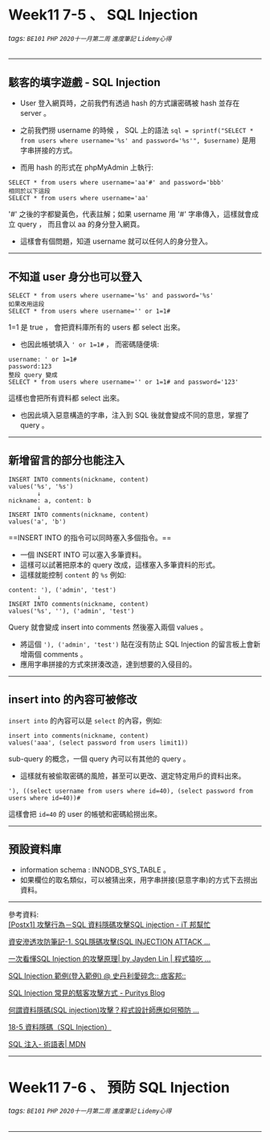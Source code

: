 # Week11 7-5 、 SQL Injection 
###### tags: `BE101` `PHP` `2020十一月第二周` `進度筆記` `Lidemy心得`

***
## 駭客的填字遊戲 - SQL Injection  
- User 登入網頁時，之前我們有透過 hash 的方式讓密碼被 hash 並存在 server 。   
- 之前我們撈 username 的時候 ， SQL 上的語法 `sql = sprintf("SELECT * from users where username='%s' and password='%s'", $username)` 是用字串拼接的方式。   

- 而用 hash 的形式在 phpMyAdmin 上執行:  
```
SELECT * from users where username='aa'#' and password='bbb'
相同於以下這段
SELECT * from users where username='aa'

```
'#' 之後的字都變黃色，代表註解；如果 username 用 '#' 字串傳入，這樣就會成立 query ， 而且會以 aa 的身分登入網頁。  

- 這樣會有個問題，知道 username 就可以任何人的身分登入。

***

## 不知道 user 身分也可以登入  
```
SELECT * from users where username='%s' and password='%s'
如果改用這段
SELECT * from users where username='' or 1=1#
```
1=1 是 true ， 會把資料庫所有的 users 都 select 出來。  

- 也因此帳號填入 `' or 1=1#` ， 而密碼隨便填:  
```
username: ' or 1=1#
password:123
整段 query 變成
SELECT * from users where username='' or 1=1# and password='123'
```
這樣也會把所有資料都 select 出來。  

- 也因此填入惡意構造的字串，注入到 SQL 後就會變成不同的意思，掌握了 query 。  

***

## 新增留言的部分也能注入
```
INSERT INTO comments(nickname, content)
values('%s', '%s')
        ↓
nickname: a, content: b
        ↓
INSERT INTO comments(nickname, content)
values('a', 'b')
```
==INSERT INTO 的指令可以同時塞入多個指令。==  

- 一個 INSERT INTO 可以塞入多筆資料。  
- 這樣可以試著把原本的 query 改成，這樣塞入多筆資料的形式。  
- 這樣就能控制 `content` 的 `%s` 例如:
```
content: '), ('admin', 'test')
        ↓
INSERT INTO comments(nickname, content)
values('%s', ''), ('admin', 'test')
```
Query 就會變成 insert into comments 然後塞入兩個 values 。 

- 將這個 `'), ('admin', 'test')` 貼在沒有防止 SQL Injection 的留言板上會新增兩個 comments 。  
- 應用字串拼接的方式來拼湊改造，達到想要的入侵目的。  

***
## insert into 的內容可被修改
`insert into` 的內容可以是 `select` 的內容，例如:    
```
insert into comments(nickname, content)
values('aaa', (select password from users limit1))
```
sub-query 的概念，一個 query 內可以有其他的 query 。  

- 這樣就有被偷取密碼的風險，甚至可以更改、選定特定用戶的資料出來。  
```
'), ((select username from users where id=40), (select password from users where id=40))#
```
這樣會把 `id=40` 的 user 的帳號和密碼給撈出來。  

***
## 預設資料庫
- information schema : INNODB_SYS_TABLE 。  
- 如果欄位的取名類似，可以被猜出來，用字串拼接(惡意字串)的方式下去撈出資料。  

***
參考資料:  
[\[Postx1\] 攻擊行為－SQL 資料隱碼攻擊SQL injection - iT 邦幫忙](https://www.google.com/url?sa=t&rct=j&q=&esrc=s&source=web&cd=&ved=2ahUKEwjn1Z35vrPtAhUSiZQKHb46BFYQFjAFegQIARAC&url=https%3A%2F%2Fithelp.ithome.com.tw%2Farticles%2F10189201&usg=AOvVaw0yZ9T4kF3QGlDT_oohsfKm)  

[資安滲透攻防筆記-1\. SQL隱碼攻擊(SQL INJECTION ATTACK ...](https://www.google.com/url?sa=t&rct=j&q=&esrc=s&source=web&cd=&ved=2ahUKEwjn1Z35vrPtAhUSiZQKHb46BFYQFjAGegQIFBAC&url=https%3A%2F%2Fmedium.com%2F%40gordonfang_85054%2F%25E8%25B3%2587%25E5%25AE%2589%25E6%25BB%25B2%25E9%2580%258F%25E6%2594%25BB%25E9%2598%25B2%25E7%25AD%2586%25E8%25A8%2598-1-c9a6b8ada5fa&usg=AOvVaw3ZLj3TGdtX5xD5sMPeVtif)  

[一次看懂SQL Injection 的攻擊原理| by Jayden Lin | 程式猿吃 ...](https://www.google.com/url?sa=t&rct=j&q=&esrc=s&source=web&cd=&ved=2ahUKEwjn1Z35vrPtAhUSiZQKHb46BFYQFjAHegQIDhAC&url=https%3A%2F%2Fmedium.com%2F%25E7%25A8%258B%25E5%25BC%258F%25E7%258C%25BF%25E5%2590%2583%25E9%25A6%2599%25E8%2595%2589%2F%25E6%25B7%25BA%25E8%25AB%2587%25E9%25A7%25AD%25E5%25AE%25A2%25E6%2594%25BB%25E6%2593%258A-%25E7%25B6%25B2%25E7%25AB%2599%25E5%25AE%2589%25E5%2585%25A8-%25E4%25B8%2580%25E6%25AC%25A1%25E7%259C%258B%25E6%2587%2582-sql-injection-%25E7%259A%2584%25E6%2594%25BB%25E6%2593%258A%25E5%258E%259F%25E7%2590%2586-b1994fd2392a&usg=AOvVaw2r1xSjang4bH-tPVJoxX0N)  

[SQL Injection 範例(登入範例) @ 史丹利愛碎念:: 痞客邦::](https://www.google.com/url?sa=t&rct=j&q=&esrc=s&source=web&cd=&ved=2ahUKEwjn1Z35vrPtAhUSiZQKHb46BFYQFjAIegQIDxAC&url=https%3A%2F%2Fnewaurora.pixnet.net%2Fblog%2Fpost%2F166231341-sql-injection-%25E7%25AF%2584%25E4%25BE%258B%2528%25E7%2599%25BB%25E5%2585%25A5%25E7%25AF%2584%25E4%25BE%258B%2529&usg=AOvVaw2XEIGuLALcyCUm2wUXuHbW)  

[SQL Injection 常見的駭客攻擊方式 - Puritys Blog](https://www.google.com/url?sa=t&rct=j&q=&esrc=s&source=web&cd=&ved=2ahUKEwjn1Z35vrPtAhUSiZQKHb46BFYQFjAJegQIERAC&url=https%3A%2F%2Fwww.puritys.me%2Fdocs-blog%2Farticle-11-SQL-Injection-%25E5%25B8%25B8%25E8%25A6%258B%25E7%259A%2584%25E9%25A7%25AD%25E5%25AE%25A2%25E6%2594%25BB%25E6%2593%258A%25E6%2596%25B9%25E5%25BC%258F.html&usg=AOvVaw1dlrzUiP9-W6EySbzWHaXf)  

[何謂資料隱碼(SQL injection)攻擊？程式設計師應如何預防 ...](https://www.google.com/url?sa=t&rct=j&q=&esrc=s&source=web&cd=&ved=2ahUKEwjn1Z35vrPtAhUSiZQKHb46BFYQFjAKegQIEhAC&url=https%3A%2F%2Fjob.achi.idv.tw%2F2011%2F09%2F11%2Fwhat-is-a-sql-injection-sql-injection-attacks-program-designers-should-be-how-to-prevent-it%2F&usg=AOvVaw0beac0TEPZCRq8hkciAXf4)  

[18-5 資料隱碼（SQL Injection）](https://www.google.com/url?sa=t&rct=j&q=&esrc=s&source=web&cd=&ved=2ahUKEwjn1Z35vrPtAhUSiZQKHb46BFYQFjALegQIEBAC&url=http%3A%2F%2Fmirlab.org%2Fjang%2Fbooks%2Fasp%2FsqlInjection.asp%3Ftitle%3D18-5%2520%25B8%25EA%25AE%25C6%25C1%25F4%25BDX%25A1%255DSQL%2520Injection%25A1%255E&usg=AOvVaw1iYqtIXUOGYuR4sJYovRI6)  

[SQL 注入- 術語表| MDN](https://www.google.com/url?sa=t&rct=j&q=&esrc=s&source=web&cd=&ved=2ahUKEwjn1Z35vrPtAhUSiZQKHb46BFYQFjAMegQIExAC&url=https%3A%2F%2Fdeveloper.mozilla.org%2Fzh-TW%2Fdocs%2FGlossary%2FSQL_Injection&usg=AOvVaw25wwRnk2h4Gu8qd-JybECM)  

***

# Week11 7-6 、 預防 SQL Injection 
###### tags: `BE101` `PHP` `2020十一月第二周` `進度筆記` `Lidemy心得`

***
